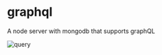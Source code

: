 # graphql
A node server with mongodb that supports graphQL

![query](http://www.boycelau.xyz/screen.png)
